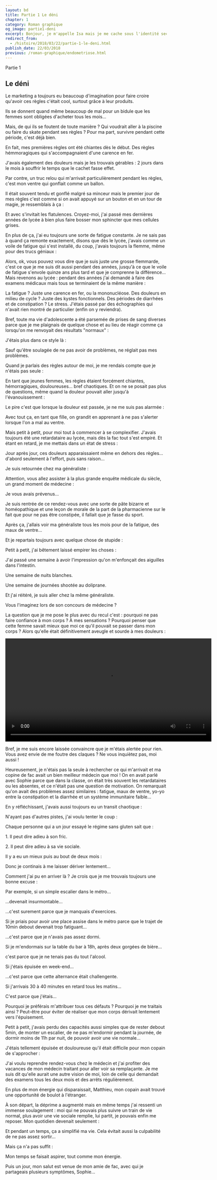 ```yaml
---
layout: bd
title: Partie 1 Le déni
chapter: 1
category: Roman graphique
og_image: partie1-deni
excerpt: Bonjour, je m'appelle Isa mais je me cache sous l'identité secrète d'Endonymous. Tu vois, il m'est arrivé 2-3 petites bricoles ces dernières années, et comme je sais un peu gribouiller j'ai voulu en faire une BD ! Pour la lire tu es au bon endroit, c'est la première partie de Deux ans plus tard ! Bonne lecture !
redirect_from:
  - /histoire/2018/03/22/partie-1-le-deni.html
publish_date: 22/03/2018
previous: /roman-graphique/endometriose.html
---
```


<div class="bd-inside">
  <div class="entete">
    <span class="h3">Partie 1</span>
    <h2 class="title">Le déni</h2>
  </div>
  <p>Le marketing a toujours eu beaucoup d'imagination pour faire croire qu'avoir ces règles c'était cool, surtout grâce à leur produits.</p>
  <p>Ils se donnent quand même beaucoup de mal pour un bidule que les femmes sont obligées d'acheter tous les mois…</p>
  <p>Mais, de qui ils se foutent de toute manière ? Qui voudrait aller à la piscine ou faire du skate pendant ses règles ? Pour ma part, survivre pendant cette période, c'est déjà bien.</p>
  <p>En fait, mes premières règles ont été chiantes dès le début. Des règles hémmoragiques qui s'accompagnaient d'une carence en fer.</p>
  <p>J'avais également des douleurs mais je les trouvais gérables : 2 jours dans le mois à souffrir le temps que le cachet fasse effet.</p>
  <p>Par contre, un truc relou qui m'arrivait particulièrement pendant les règles, c'est mon ventre qui gonflait comme un ballon.</p>
  <p>Il était souvent tendu et gonflé malgré sa minceur mais le premier jour de mes règles c'est comme si on avait appuyé sur un bouton et en un tour de magie, je ressemblais à ça :</p>
  <p>Et avec s'invitait les flatulences. Croyez-moi, j'ai passé mes dernières années de lycée à bien plus faire bosser mon sphincter que mes cellules grises.</p>
  <p>En plus de ça, j'ai eu toujours une sorte de fatigue constante. Je ne sais pas à quand ça remonte exactement, disons que dès le lycée, j'avais comme un voile de fatigue qui s'est installé, du coup, j'avais toujours la flemme, même pour des trucs géniaux :</p>
  <p>Alors, ok, vous pouvez vous dire que je suis juste une grosse flemmarde, c'est ce que je me suis dit aussi pendant des années, jusqu'à ce que le voile de fatigue s'envole quinze ans plus tard et que je comprenne la différence… Mais revenons au lycée : pendant des années j'ai demandé à faire des examens médicaux mais tous se terminaient de la même manière :</p>
  <p>La fatigue ? Juste une carence en fer, ou la mononucléose. Des douleurs en milieu de cycle ? Juste des kystes fonctionnels. Des périodes de diarrhées et de constipation ? Le stress. J'étais passé par des échographies qui n'avait rien montré de particulier (enfin on y reviendra).</p>
  <p>Bref, toute ma vie d'adolescente a été parsemée de prises de sang diverses parce que je me plaignais de quelque chose et au lieu de réagir comme ça lorsqu'on me renvoyait des résultats "normaux" :</p>
  <p>J'étais plus dans ce style là :</p>
  <p>Sauf qu'être soulagée de ne pas avoir de problèmes, ne réglait pas mes problèmes.</p>
  <p>Quand je parlais des règles autour de moi, je me rendais compte que je n'étais pas seule :</p>
  <p>En tant que jeunes femmes, les règles étaient forcément chiantes, hémorragiques, douloureuses… bref chaotiques. Et on ne se posait pas plus de questions, même quand la douleur pouvait aller jusqu'à l'évanouissement :</p>
  <p>Le pire c'est que lorsque la douleur est passée, je ne me suis pas alarmée :</p>
  <p>Avec tout ça, en tant que fille, on grandit en apprenant à ne pas s'alerter lorsque l'on a mal au ventre.</p>
  <p>Mais petit à petit, pour moi tout à commencer à se complexifier. J'avais toujours été une retardataire au lycée, mais dès la fac tout s'est empiré. Et étant en retard, je me mettais dans un état de stress :</p>
  <p>Jour après jour, ces douleurs apparaissaient même en dehors des règles… d'abord seulement à l'effort, puis sans raison…</p>
  <p>Je suis retournée chez ma généraliste :</p>
  <p>Attention, vous allez assister à la plus grande enquête médicale du siècle, un grand moment de médecine :</p>
  <p>Je vous avais prévenus…</p>
  <p>Je suis rentrée de ce rendez-vous avec une sorte de pâte bizarre et homéopathique et une leçon de morale de la part de la pharmacienne sur le fait que pour ne pas être constipée, il fallait que je fasse du sport.</p>
  <p>Après ça, j'allais voir ma généraliste tous les mois pour de la fatigue, des maux de ventre…</p>
  <p>Et je repartais toujours avec quelque chose de stupide :</p>
  <p>Petit à petit, j'ai bêtement laissé empirer les choses :</p>
  <p>J'ai passé une semaine à avoir l'impression qu'on m'enfonçait des aiguilles dans l'intestin.</p>
  <p>Une semaine de nuits blanches.</p>
  <p>Une semaine de journées shootée au doliprane.</p>
  <p>Et j'ai réitéré, je suis aller chez la même généraliste.</p>
  <p>Vous l'imaginez lors de son concours de médecine ?</p>
  <p>La question que je me pose le plus avec du recul c'est : pourquoi ne pas faire confiance à mon corps ? À mes sensations ? Pourquoi penser que cette femme savait mieux que moi ce qu'il pouvait se passer dans mon corps ? Alors qu'elle était définitivement aveugle et sourde à mes douleurs :</p>
  <video loop autoplay width="644">
    <source src="/assets/roman-graphique/partie7-la-depression/taupe.mp4">
  </video>
  <p>Bref, je me suis encore laissée convaincre que je m'étais alertée pour rien. Vous avez envie de me foutre des claques ? Ne vous inquiètez pas, moi aussi !</p>
  <p>Heureusement, je n'étais pas la seule à rechercher ce qui m'arrivait et ma copine de fac avait un bien meilleur médecin que moi ! On en avait parlé avec Sophie parce que dans la classe, on était très souvent les retardataires ou les absentes, et ce n'était pas une question de motivation. On remarquait qu'on avait des problèmes assez similaires : fatigue, maux de ventre, yo-yo entre la constipation et la diarrhée et un système immunitaire faible…</p>
  <p>En y réfléchissant, j'avais aussi toujours eu un transit chaotique :</p>
  <p>N'ayant pas d'autres pistes, j'ai voulu tenter le coup :</p>
  <p>Chaque personne qui a un jour essayé le régime sans gluten sait que :</p>
  <p>1. Il peut dire adieu à son fric.</p>
  <p>2. Il peut dire adieu à sa vie sociale.</p>
  <p>Il y a eu un mieux puis au bout de deux mois :</p>
  <p>Donc je continais à me laisser dériver lentement…</p>
  <p>Comment j'ai pu en arriver là ? Je crois que je me trouvais toujours une bonne excuse :</p>
  <p>Par exemple, si un simple escalier dans le métro…</p>
  <p>…devenait insurmontable…</p>
  <p>…c'est surement parce que je manquais d'exercices.</p>
  <p>Si je priais pour avoir une place assise dans le métro parce que le trajet de 10min debout devenait trop fatiguant…</p>
  <p>…c'est parce que je n'avais pas assez dormi.</p>
  <p>Si je m'endormais sur la table du bar à 18h, après deux gorgées de bière…</p>
  <p>c'est parce que je ne tenais pas du tout l'alcool.</p>
  <p>Si j'étais épuisée en week-end…</p>
  <p>…c'est parce que cette alternance était challengente.</p>
  <p>Si j'arrivais 30 à 40 minutes en retard tous les matins…</p>
  <p>C'est parce que j'étais…</p>
  <p>Pourquoi je préférais m'attribuer tous ces défauts ? Pourquoi je me traitais ainsi ? Peut-être pour éviter de réaliser que mon corps dérivait lentement vers l'épuisement.</p>
  <p>Petit à petit, j'avais perdu des capacités aussi simples que de rester debout 5min, de monter un escalier, de ne pas m'endormir pendant la journée, de dormir moins de 11h par nuit, de pouvoir avoir une vie normale…</p>
  <p>J'étais tellement épuisée et douloureuse qu'il était difficile pour mon copain de s'approcher :</p>
  <p>J'ai voulu reprendre rendez-vous chez le médecin et j'ai profiter des vacances de mon médecin traitant pour aller voir sa remplaçante. Je me suis dit qu'elle aurait une autre vision de moi, loin de celle qui demandait des examens tous les deux mois et des arrêts régulièrement.</p>
  <p>En plus de mon énergie qui disparaissait, Matthieu, mon copain avait trouvé une opportunité de boulot à l'étranger.</p>
  <p>À son départ, la déprime a augmenté mais en même temps j'ai ressenti un immense soulagement : moi qui ne pouvais plus suivre un train de vie normal, plus avoir une vie sociale remplie, lui partit, je pouvais enfin me reposer. Mon quotidien devenait seulement :</p>
  <p>Et pendant un temps, ça a simplifié ma vie. Cela évitait aussi la culpabilité de ne pas assez sortir…</p>
  <p>Mais ça n'a pas suffit :</p>
  <p>Mon temps se faisait aspirer, tout comme mon énergie.</p>
  <p>Puis un jour, mon salut est venue de mon amie de fac, avec qui je partageais plusieurs symptômes, Sophie…</p>
</div>